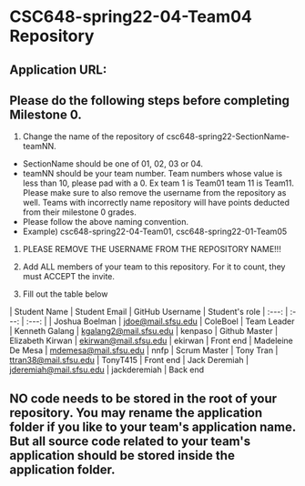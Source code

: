 # CSC648-spring22-04-Team04 Repository

## Application URL: 


## Please do the following steps before completing Milestone 0.
1. Change the name of the repository of csc648-spring22-SectionName-teamNN. 
 - SectionName should be one of 01, 02, 03 or 04. 
 - teamNN should be your team number. Team numbers whose value is less than 10, please pad with a 0. Ex team 1 is Team01 team 11 is Team11. Please make sure to also remove the username from the repository as well. Teams with incorrectly name repository will have points deducted from their milestone 0 grades.
 - Please follow the above naming convention.
 - Example) csc648-spring22-04-Team01,   csc648-spring22-01-Team05

1. PLEASE REMOVE THE USERNAME FROM THE REPOSITORY NAME!!!

2. Add ALL members of your team to this repository. For it to count, they must ACCEPT the invite.

3. Fill out the table below


| Student Name | Student Email | GitHub Username | Student's role 
|    :---:     |     :---:     |     :---:       |
| Joshua Boelman     | jdoe@mail.sfsu.edu              |   ColeBoel              |  Team Leader
| Kenneth Galang    | kgalang2@mail.sfsu.edu              |   kenpaso              |  Github Master
| Elizabeth Kirwan   | ekirwan@mail.sfsu.edu             |   ekirwan             |  Front end
| Madeleine De Mesa    | mdemesa@mail.sfsu.edu              |  nnfp              |  Scrum Master
| Tony Tran    | ttran38@mail.sfsu.edu             |   TonyT415              |  Front end
| Jack Deremiah    | jderemiah@mail.sfsu.edu             |   jackderemiah             |  Back end


## NO code needs to be stored in the root of your repository. You may rename the application folder if you like to your team's application name. But all source code related to your team's application should be stored inside the application folder.
